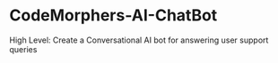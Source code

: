# CodeMorphers-AI-ChatBot
High Level: Create a Conversational AI bot for answering user support queries
